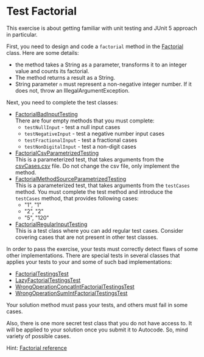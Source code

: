 # Test Factorial

This exercise is about getting familiar with unit testing and JUnit 5 approach in particular.

First, you need to design and code a `factorial` method in
the [Factorial](src/main/java/com/epam/rd/autotasks/Factorial.java) class. Here are some details:

- the method takes a String as a parameter, transforms it to an integer value and counts its factorial.
- The method returns a result as a String.
- String parameter `n` must represent a non-negative integer number. If it does not, throw an IllegalArgumentException.

Next, you need to complete the test classes:

- [FactorialBadInputTesting](src/main/java/com/epam/rd/autotasks/FactorialBadInputTesting.java)\
  There are four empty methods that you must complete:
    - `testNullInput` - test a null input cases
    - `testNegativeInput` - test a negative number input cases
    - `testFractionalInput` - test a fractional cases
    - `testNonDigitalInput` - test a non-digit cases
- [FactorialCsvParametrizedTesting](src/main/java/com/epam/rd/autotasks/FactorialCsvParametrizedTesting.java)\
  This is a parameterized test, that takes arguments from the [csvCases.csv](src/main/resources/csvCases.csv) file. Do
  not change the csv file, only implement the method.
- [FactorialMethodSourceParametrizedTesting](src/main/java/com/epam/rd/autotasks/FactorialMethodSourceParametrizedTesting.java)\
  This is a parameterized test, that takes arguments from the `testCases` method. You must complete the test method and
  introduce the `testCases` method, that provides following cases:
    - "1", "1"
    - "2", "2"
    - "5", "120"
- [FactorialRegularInputTesting](src/main/java/com/epam/rd/autotasks/FactorialRegularInputTesting.java)\
  This is a test class where you can add regular test cases. Consider covering cases that are not present in other test
  classes.

In order to pass the exercise, your tests must correctly detect flaws of some other implementations. There are special
tests in several classes that applies your tests to your and some of such bad implementations:

- [FactorialTestingsTest](src/test/java/com/epam/rd/autotasks/FactorialTestingsTest.java)
- [LazyFactorialTestingsTest](src/test/java/com/epam/rd/autotasks/LazyFactorialTestingsTest.java)
- [WrongOperationConcatIntFactorialTestingsTest](src/test/java/com/epam/rd/autotasks/WrongOperationConcatIntFactorialTestingsTest.java)
- [WrongOperationSumIntFactorialTestingsTest](src/test/java/com/epam/rd/autotasks/WrongOperationSumIntFactorialTestingsTest.java)

Your solution method must pass your tests, and others must fail in some cases.

Also, there is one more secret test class that you do not have access to. It will be applied to your solution once you
submit it to Autocode. So, mind variety of possible cases.

Hint: [Factorial reference](https://en.wikipedia.org/wiki/Factorial)